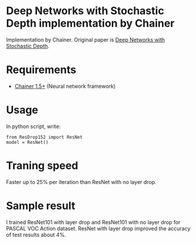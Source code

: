 Deep Networks with Stochastic Depth implementation by Chainer
========

Implementation by Chainer. Original paper is [Deep Networks with Stochastic Depth](http://arxiv.org/abs/1603.09382).

# Requirements

- [Chainer 1.5+](https://github.com/pfnet/chainer) (Neural network framework)


# Usage

In python script, write:

```
from ResDrop152 import ResNet
model = ResNet()
```


# Traning speed

Faster up to 25% per iteration than ResNet with no layer drop.

# Sample result

I trained ResNet101 with layer drop and ResNet101 with no layer drop for PASCAL VOC Action dataset.
ResNet with layer drop improved the accuracy of test results about 4%.
